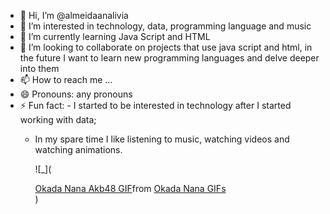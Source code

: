 - 👋 Hi, I’m @almeidaanalivia
- 👀 I’m interested in technology, data, programming language and music
- 🌱 I’m currently learning Java Script and HTML
- 💞️ I’m looking to collaborate on projects that use java script and html, in the future I want to learn new programming languages ​​and delve deeper into them
- 📫 How to reach me ...
- 😄 Pronouns: any pronouns
- ⚡ Fun fact: - I started to be interested in technology after I started working with data;
     - In my spare time I like listening to music, watching videos and watching animations.
 
       ![_](<div class="tenor-gif-embed" data-postid="22143349" data-share-method="host" data-aspect-ratio="1.67539" data-width="100%"><a href="https://tenor.com/view/okada-nana-akb48-gif-22143349">Okada Nana Akb48 GIF</a>from <a href="https://tenor.com/search/okada+nana-gifs">Okada Nana GIFs</a></div> <script type="text/javascript" async src="https://tenor.com/embed.js"></script>)

<!---
almeidaanalivia/almeidaanalivia is a ✨ special ✨ repository because its `README.md` (this file) appears on your GitHub profile.
You can click the Preview link to take a look at your changes.
--->
